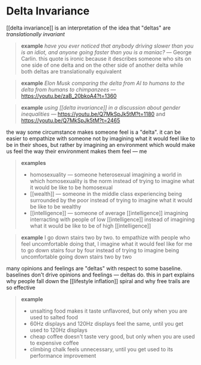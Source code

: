 # Delta Invariance

[[delta invariance]] is an interpretation of the idea that "deltas" are _translationally invariant_

> **example** _have you ever noticed that anybody driving slower than you is an idiot, and anyone going faster than you is a maniac?_ &mdash; George Carlin. this quote is ironic because it describes someone who sits on one side of one delta and on the other side of another delta while both deltas are translationally equivalent

> **example** _Elon Musk comparing the delta from AI to humans to the delta from humans to chimpanzees_ &mdash; <https://youtu.be/zaB_20bkoA4?t=1360>

> **example** _using [[delta invariance]] in a discussion about gender inequalities_ &mdash; <https://youtu.be/Q7MkSpJk5tM?t=1180> and <https://youtu.be/Q7MkSpJk5tM?t=2465>

the way some circumstance makes someone feel is a "delta". it can be easier to empathize with someone not by imagining what it would feel like to be in their shoes, but rather by imagining an environment which would make us feel the way their environment makes them feel &mdash; me

> **examples**
>
> - homosexuality &mdash; someone heterosexual imagining a world in which homosexuality is the norm instead of trying to imagine what it would be like to be homosexual
> - [[wealth]] &mdash; someone in the middle class experiencing being surrounded by the poor instead of trying to imagine what it would be like to be wealthy
> - [[intelligence]] &mdash; someone of average [[intelligence]] imagining interracting with people of low [[intelligence]] instead of imagining what it would be like to be of high [[intelligence]]

> **example** I go down stairs two by two. to empathize with people who feel uncomfortable doing that, I imagine what it would feel like for me to go down stairs four by four instead of trying to imagine being uncomfortable going down stairs two by two

many opinions and feelings are "deltas" with respect to some baseline. baselines don't drive opinions and feelings &mdash; deltas do. this in part explains why people fall down the [[lifestyle inflation]] spiral and why free trails are so effective

> **example**
>
> - unsalting food makes it taste unflavored, but only when you are used to salted food
> - 60Hz displays and 120Hz displays feel the same, until you get used to 120Hz displays
> - cheap coffee doesn't taste very good, but only when you are used to expensive coffee
> - climbing chalk feels unnecessary, until you get used to its performance improvement
